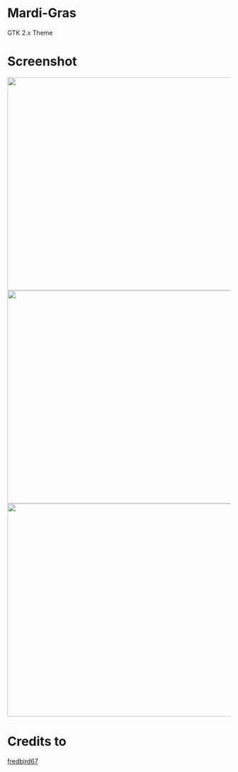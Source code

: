 # Mardi-Gras
GTK 2.x Theme

# Screenshot
<img src="http://gnome-look.org/CONTENT/content-pre1/99607-1.jpg" width="640" height="480">

<img src="http://gnome-look.org/CONTENT/content-pre2/99607-2.jpg" width="640" height="480">

<img src="http://gnome-look.org/CONTENT/content-pre3/99607-3.jpg" width="640" height="480">

# Credits to
[fredbird67](http://gnome-look.org/usermanager/search.php?username=fredbird67)
